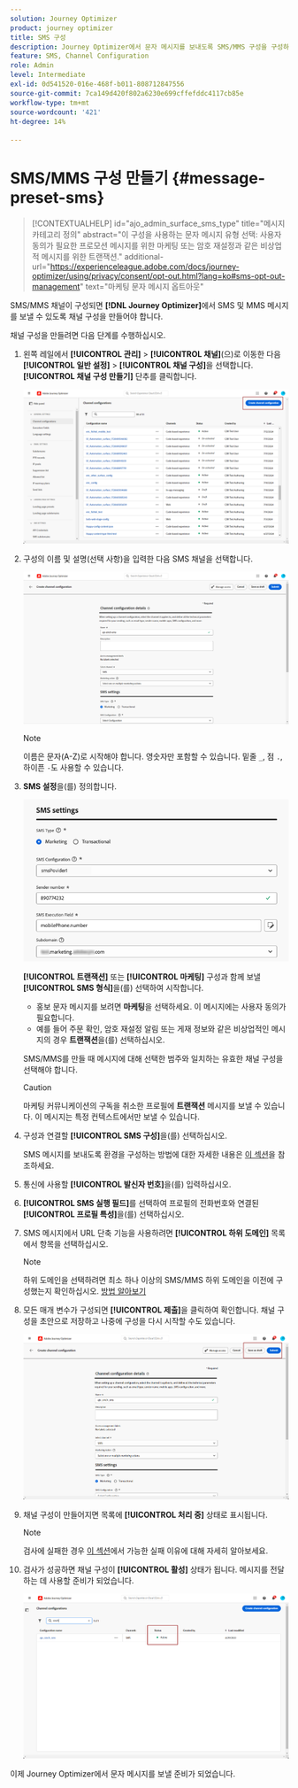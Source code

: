 ```yaml
---
solution: Journey Optimizer
product: journey optimizer
title: SMS 구성
description: Journey Optimizer에서 문자 메시지를 보내도록 SMS/MMS 구성을 구성하는 방법을 알아봅니다
feature: SMS, Channel Configuration
role: Admin
level: Intermediate
exl-id: 0d541520-016e-468f-b011-808712847556
source-git-commit: 7ca149d420f802a6230e699cffefddc4117cb85e
workflow-type: tm+mt
source-wordcount: '421'
ht-degree: 14%

---
```


# SMS/MMS 구성 만들기 {#message-preset-sms}

>[!CONTEXTUALHELP]
>id="ajo_admin_surface_sms_type"
>title="메시지 카테고리 정의"
>abstract="이 구성을 사용하는 문자 메시지 유형 선택: 사용자 동의가 필요한 프로모션 메시지를 위한 마케팅 또는 암호 재설정과 같은 비상업적 메시지를 위한 트랜잭션."
>additional-url="https://experienceleague.adobe.com/docs/journey-optimizer/using/privacy/consent/opt-out.html?lang=ko#sms-opt-out-management" text="마케팅 문자 메시지 옵트아웃"

SMS/MMS 채널이 구성되면 **[!DNL Journey Optimizer]**&#x200B;에서 SMS 및 MMS 메시지를 보낼 수 있도록 채널 구성을 만들어야 합니다.

채널 구성을 만들려면 다음 단계를 수행하십시오.

1. 왼쪽 레일에서 **[!UICONTROL 관리]** > **[!UICONTROL 채널]**(으)로 이동한 다음 **[!UICONTROL 일반 설정]** > **[!UICONTROL 채널 구성]**&#x200B;을 선택합니다. **[!UICONTROL 채널 구성 만들기]** 단추를 클릭합니다.

   ![](assets/preset-create.png)

1. 구성의 이름 및 설명(선택 사항)을 입력한 다음 SMS 채널을 선택합니다.

   ![](assets/sms-create-surface.png)

   >[!NOTE]
   >
   > 이름은 문자(A-Z)로 시작해야 합니다. 영숫자만 포함할 수 있습니다. 밑줄 `_`, 점 `.`, 하이픈 `-`도 사용할 수 있습니다.

1. **SMS 설정**&#x200B;을(를) 정의합니다.

   ![](assets/sms-surface-settings.png)

   **[!UICONTROL 트랜잭션]** 또는 **[!UICONTROL 마케팅]** 구성과 함께 보낼 **[!UICONTROL SMS 형식]**&#x200B;을(를) 선택하여 시작합니다.

   * 홍보 문자 메시지를 보려면 **마케팅**&#x200B;을 선택하세요. 이 메시지에는 사용자 동의가 필요합니다.
   * 예를 들어 주문 확인, 암호 재설정 알림 또는 게재 정보와 같은 비상업적인 메시지의 경우 **트랜잭션**&#x200B;을(를) 선택하십시오.

   SMS/MMS를 만들 때 메시지에 대해 선택한 범주와 일치하는 유효한 채널 구성을 선택해야 합니다.

   >[!CAUTION]
   >
   >마케팅 커뮤니케이션의 구독을 취소한 프로필에 **트랜잭션** 메시지를 보낼 수 있습니다. 이 메시지는 특정 컨텍스트에서만 보낼 수 있습니다.

1. 구성과 연결할 **[!UICONTROL SMS 구성]**&#x200B;을(를) 선택하십시오.

   SMS 메시지를 보내도록 환경을 구성하는 방법에 대한 자세한 내용은 [이 섹션](#create-api)을 참조하세요.

1. 통신에 사용할 **[!UICONTROL 발신자 번호]**&#x200B;을(를) 입력하십시오.

1. **[!UICONTROL SMS 실행 필드]**&#x200B;를 선택하여 프로필의 전화번호와 연결된 **[!UICONTROL 프로필 특성]**&#x200B;을(를) 선택하십시오.

1. SMS 메시지에서 URL 단축 기능을 사용하려면 **[!UICONTROL 하위 도메인]** 목록에서 항목을 선택하십시오.

   >[!NOTE]
   >
   >하위 도메인을 선택하려면 최소 하나 이상의 SMS/MMS 하위 도메인을 이전에 구성했는지 확인하십시오. [방법 알아보기](sms-subdomains.md)

1. 모든 매개 변수가 구성되면 **[!UICONTROL 제출]**&#x200B;을 클릭하여 확인합니다. 채널 구성을 초안으로 저장하고 나중에 구성을 다시 시작할 수도 있습니다.

   ![](assets/sms-submit-surface.png)

1. 채널 구성이 만들어지면 목록에 **[!UICONTROL 처리 중]** 상태로 표시됩니다.

   >[!NOTE]
   >
   >검사에 실패한 경우 [이 섹션](../configuration/channel-surfaces.md)에서 가능한 실패 이유에 대해 자세히 알아보세요.

1. 검사가 성공하면 채널 구성이 **[!UICONTROL 활성]** 상태가 됩니다. 메시지를 전달하는 데 사용할 준비가 되었습니다.

   ![](assets/preset-active.png)

이제 Journey Optimizer에서 문자 메시지를 보낼 준비가 되었습니다.
